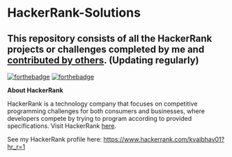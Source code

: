 # HackerRank-Solutions
## This repository consists of all the HackerRank projects or challenges completed by me and [contributed by others](https://github.com/Kvaibhav01/HackerRank-Solutions/graphs/contributors). (Updating regularly)

[![forthebadge](https://forthebadge.com/images/badges/built-with-love.svg)](https://forthebadge.com) [![forthebadge](https://forthebadge.com/images/badges/for-you.svg)](https://forthebadge.com)

**About HackerRank**

HackerRank is a technology company that focuses on competitive programming challenges for both consumers and businesses, where developers compete by trying to program according to provided specifications. Visit HackerRank [here](https://www.hackerrank.com/).

See my HackerRank profile here: https://www.hackerrank.com/kvaibhav01?hr_r=1
  
